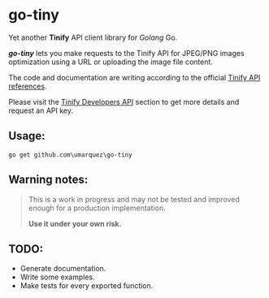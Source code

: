 # go-tiny
Yet another **Tinify** API client library for _Golang_ Go.

**_go-tiny_** lets you make requests to the Tinify API for JPEG/PNG images optimization using a URL or uploading the image file content.

The code and documentation are writing according to the official [Tinify API references](https://tinypng.com/developers/reference).

Please visit the [Tinify Developers API](https://tinypng.com/developers) section to get more details and request an API key.

## Usage:

```
go get github.com\umarquez\go-tiny
```


## Warning notes:
> This is a work in progress and may not be tested and improved enough for a production implementation.
>
> **Use it under your own risk.**


## TODO:

- Generate documentation.
- Write some examples.
- Make tests for every exported function.